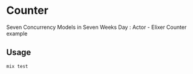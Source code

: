 # Counter

Seven Concurrency Models in Seven Weeks Day : Actor - Elixer Counter example

## Usage

```bash
mix test
```

